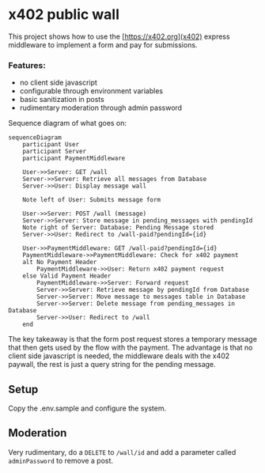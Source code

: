 # x402 public wall

This project shows how to use the [https://x402.org](x402) express middleware to implement a form and pay for submissions.

### Features:
* no client side javascript
* configurable through environment variables
* basic sanitization in posts
* rudimentary moderation through admin password

Sequence diagram of what goes on:

```mermaid
sequenceDiagram
    participant User
    participant Server
    participant PaymentMiddleware

    User->>Server: GET /wall
    Server->>Server: Retrieve all messages from Database
    Server->>User: Display message wall    

    Note left of User: Submits message form

    User->>Server: POST /wall (message)
    Server->>Server: Store message in pending_messages with pendingId
    Note right of Server: Database: Pending Message stored
    Server->>User: Redirect to /wall-paid?pendingId={id}
    
    User->>PaymentMiddleware: GET /wall-paid?pendingId={id}
    PaymentMiddleware->>PaymentMiddleware: Check for x402 payment
    alt No Payment Header
        PaymentMiddleware->>User: Return x402 payment request
    else Valid Payment Header
        PaymentMiddleware->>Server: Forward request
        Server->>Server: Retrieve message by pendingId from Database
        Server->>Server: Move message to messages table in Database
        Server->>Server: Delete message from pending_messages in Database
        Server->>User: Redirect to /wall
    end
```

The key takeaway is that the form post request stores a temporary message that then gets used by the flow with the payment.
The advantage is that no client side javascript is needed, the middleware deals with the x402 paywall, the rest is just a query string for the pending message.

## Setup
Copy the .env.sample and configure the system.

## Moderation
Very rudimentary, do a `DELETE` to `/wall/id` and add a parameter called `adminPassword` to remove a post.